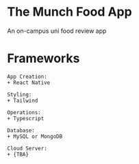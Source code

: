 # The Munch Food App
An on-campus uni food review app

# Frameworks
```
App Creation:
+ React Native

Styling:
+ Tailwind

Operations:
+ Typescript

Database:
+ MySQL or MongoDB

Cloud Server:
+ {TBA}
```
